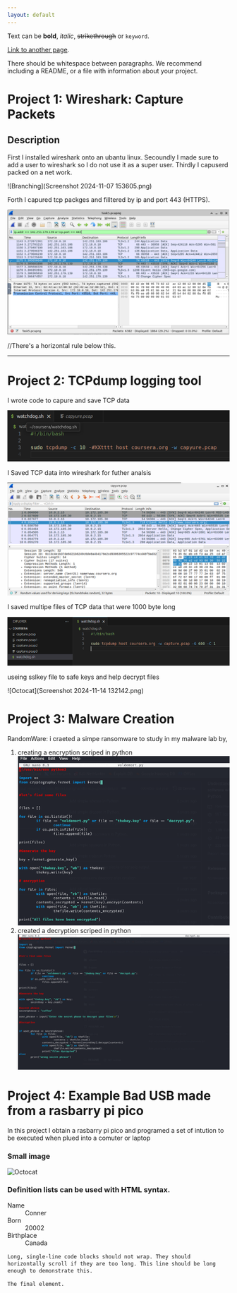 ```yaml
---
layout: default
---
```


Text can be **bold**, _italic_, ~~strikethrough~~ or `keyword`.

[Link to another page](./another-page.html).



There should be whitespace between paragraphs. We recommend including a README, or a file with information about your project.

# Project 1: Wireshark: Capture Packets

## Description
 First I installed wireshark onto an ubantu linux.
 Secoundly I made sure to add a user to wireshark so I do not use it as a super user.
 Thirdly I capuserd packed on a net work.
 
![Branching](Screenshot 2024-11-07 153605.png)

Forth I capured tcp packges and filltered by ip and port 443 (HTTPS).

![Branching](Wireshark_ip_filter.PNG)


//There's a horizontal rule below this.

* * *

# Project 2: TCPdump logging tool

I wrote code to capure and save TCP data

![Octocat](Saved_TCP_Code)

I Saved TCP data into wireshark for futher analsis

![Octocat](Saved_TCP_in_WireShark)

I saved multipe files of TCP data that were 1000 byte long

![Octocat](Multiple_file_TCPDump)

useing sslkey file to safe keys and help decrypt files 

![Octocat](Screenshot 2024-11-14 132142.png)


# Project 3: Malware Creation

RandomWare: i craeted a simpe ransomware to study in my malware lab by,
  1. creating a encryption scriped in python
![Octocat](encrypt.png)
  2. created a decryption scriped in python
![Octocat](decrypt.png)


# Project 4: Example Bad USB made from a rasbarry pi pico

In this project I obtain a rasbarry pi pico and programed a set of intution to be executed when plued into a comuter or laptop



### Small image

![Octocat](https://github.githubassets.com/images/icons/emoji/octocat.png)




### Definition lists can be used with HTML syntax.

<dl>
<dt>Name</dt>
<dd>Conner</dd>
<dt>Born</dt>
<dd>20002</dd>
<dt>Birthplace</dt>
<dd>Canada</dd>
</dl>

```
Long, single-line code blocks should not wrap. They should horizontally scroll if they are too long. This line should be long enough to demonstrate this.
```

```
The final element.
```
